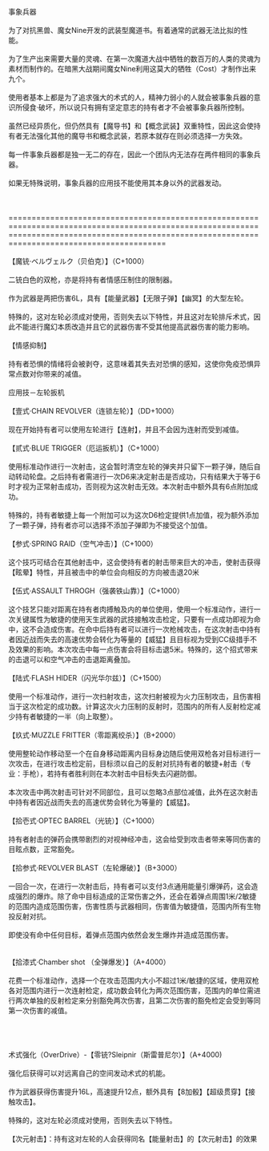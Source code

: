 <title>魔铳·ベルヴェルク（贝伯克）</title>
<meta name="GENERATOR" content="WinCHM">
<meta http-equiv="Content-Type" content="text/html; charset=gb2312">
<br>事象兵器
<br>
<br>为了对抗黑兽、魔女Nine开发的武装型魔道书。有着通常的武器无法比拟的性能。
<br>
<br>为了生产出来需要大量的灵魂、在第一次魔道大战中牺牲的数百万的人类的灵魂为素材而制作的。在暗黑大战期间魔女Nine利用这莫大的牺牲（Cost）才制作出来九个。
<br>
<br>使用者基本上都是为了追求强大的术式的人，精神力弱小的人就会被事象兵器的意识所侵食·破坏，所以说只有拥有坚定意志的持有者才不会被事象兵器所控制。
<br>
<br>虽然已经异质化，但仍然具有【魔导书】和【概念武装】双重特性，因此这会使持有者无法强化其他的魔导书和概念武装，若原本就存在则必须选择一方失效。
<br>
<br>每一件事象兵器都是独一无二的存在，因此一个团队内无法存在两件相同的事象兵器。
<br>
<br>如果无特殊说明，事象兵器的应用技不能使用其本身以外的武器发动。
<br>
<br>
<br>
<br>====================================================================================================================================================================================================
<br>
<br>【魔铳·ベルヴェルク（贝伯克）】（C+1000）
<br>
<br>二铳白色的双枪，亦是将持有者情感压制住的限制器。
<br>
<br>作为武器是两把伤害6L，具有【能量武器】【无限子弹】【幽冥】的大型左轮。
<br>
<br>特殊的，这对左轮必须成对使用，否则失去以下特性，并且这对左轮排斥术式，因此不能进行魔幻本质改造并且它的武器伤害不受其他提高武器伤害的能力影响。
<br>
<br>【情感抑制】
<br>
<br>持有者恐惧的情绪将会被剥夺，这意味着其失去对恐惧的感知，这使你免疫恐惧异常点数对你带来的减值。
<br>
<br>应用技－左轮扳机
<br>
<br>【壹式·CHAIN REVOLVER（连锁左轮）】（DD+1000）
<br>
<br>现在开始持有者可以使用左轮进行【连射】，并且不会因为连射而受到减值。
<br>
<br>【贰式·BLUE TRIGGER（厄运扳机）】（C+1000）
<br>
<br>使用标准动作进行一次射击，这会暂时清空左轮的弹夹并只留下一颗子弹，随后自动转动轮盘。之后持有者需进行一次D6来决定射击是否成功，只有结果大于等于6时才视为正常射击成功，否则视为这次射击无效。本次射击中额外具有6点附加成功。
<br>
<br>特殊的，持有者敏捷上每一个附加可以为这次D6检定提供1点加值，视为额外添加了一颗子弹，持有者亦可以选择不添加子弹即为不接受这个加值。
<br>
<br>【参式·SPRING RAID（空气冲击）】（C+1000）
<br>
<br>这个技巧可结合在其他射击中，这会使持有者的射击带来巨大的冲击，使射击获得【眩晕】特性，并且被击中的单位会向相反的方向被击退20米
<br>
<br>【伍式·ASSAULT THROGH（强袭铁山靠）】（C+1000）
<br>
<br>这个技艺只能对距离在持有者肉搏触及内的单位使用，使用一个标准动作，进行一次关键属性为敏捷的使用天生武器的武技接触攻击检定，只要有一点成功即视为命中，这不会造成伤害。在命中后持有者可以进行一次枪械攻击，在这次射击中持有者因近战而失去的高速优势会转化为等量的【威猛】且目标视为受到CC级措手不及效果的影响。本次攻击中每一点伤害会将目标击退5米。特殊的，这个招式带来的击退可以和空气冲击的击退距离叠加。
<br>
<br>【陆式·FLASH HIDER（闪光华尔兹）】（C+1500）
<br>
<br>使用一个标准动作，进行一次扫射攻击，这次扫射被视为火力压制攻击，且伤害相当于这次检定的成功数。计算这次火力压制的反射时，范围内的所有人反射检定减少持有者敏捷的一半（向上取整）。
<br>
<br>【玖式·MUZZLE FRITTER（零距离绞杀）】（B+2000）
<br>
<br>使用整轮动作移动至一个在自身移动距离内目标身边随后使用双枪各对目标进行一次攻击，在进行攻击检定前，目标须以自己的反射对抗持有者的敏捷+射击（专业：手枪），若持有者胜利则在本次射击中目标失去闪避防御。
<br>
<br>本次攻击中两次射击可针对不同部位，且可以忽略3点部位减值，此外在这次射击中持有者因近战而失去的高速优势会转化为等量的【威猛】。
<br>
<br>【拾壱式·OPTEC BARREL（光铳）】（C+1000）
<br>
<br>持有者射击的弹药会携带剧烈的对视神经冲击，这会给受到攻击者带来等同伤害的目眩点数，正常豁免。
<br>
<br>【拾参式·REVOLVER BLAST（左轮爆破）】（B+3000）
<br>
<br>一回合一次，在进行一次射击后，持有者可以支付3点通用能量引爆弹药，这会造成强烈的爆炸。除了命中目标造成的正常伤害之外，还会在着弹点周围1米/2敏捷的范围内造成范围伤害，伤害性质与武器相同，伤害值为敏捷值，范围内所有生物投反射对抗。 
<br>
<br>即使没有命中任何目标，着弹点范围内依然会发生爆炸并造成范围伤害。
<br>
<br>
<br>【拾漆式·Chamber shot （全弹爆发）】（A+4000）
<br>
<br>花费一个标准动作，选择一个在攻击范围内大小不超过1米/敏捷的区域，使用双枪各对范围内进行一次连射检定，成功数会转化为两次范围伤害，范围内的单位需进行两次单独的反射检定来分别豁免两次伤害，且第二次伤害的豁免检定会受到等同第一次伤害的减值。
<br>
<br>
<br>
<br>
<br>术式强化（OverDrive）-【零铳?Sleipnir（斯雷普尼尔）】（A+4000)
<br>
<br>强化后获得可以对远离自己的空间发动术式的机能。
<br>
<br>作为武器获得伤害提升16L，高速提升12点，额外具有【8加骰】【超级贯穿】【接触攻击】。
<br>
<br>特殊的，这对左轮必须成对使用，否则失去以下特性。
<br>
<br>【次元射击】：持有这对左轮的人会获得同名【能量射击】的【次元射击】的效果
<br>
<br>
<br>
<br>
<br>